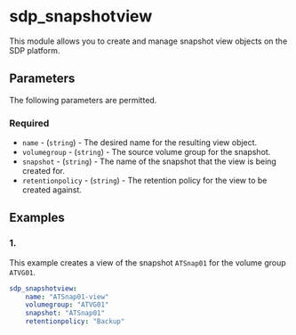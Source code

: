 # sdp_snapshotview

This module allows you to create and manage snapshot view objects on the SDP platform. 

## Parameters

The following parameters are permitted.

### Required
* `name` - (`string`) - The desired name for the resulting view object.
* `volumegroup` - (`string`) - The source volume group for the snapshot. 
* `snapshot` - (`string`) - The name of the snapshot that the view is being created for. 
* `retentionpolicy` - (`string`) - The retention policy for the view to be created against. 


## Examples
### 1. 
This example creates a view of the snapshot `ATSnap01` for the volume group `ATVG01`. 
```yaml
sdp_snapshotview: 
    name: "ATSnap01-view"
    volumegroup: "ATVG01"
    snapshot: "ATSnap01"
    retentionpolicy: "Backup"
```
